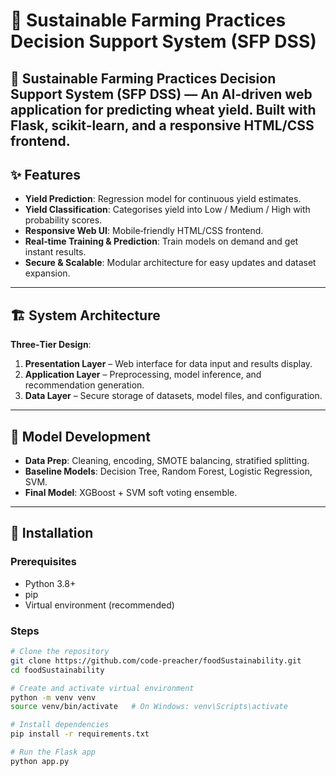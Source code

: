 # 🌾 Sustainable Farming Practices Decision Support System (SFP DSS)
🌾 Sustainable Farming Practices Decision Support System (SFP DSS) — An AI‑driven web application for predicting wheat yield. Built with Flask, scikit‑learn, and a responsive HTML/CSS frontend.
---


## ✨ Features
- **Yield Prediction**: Regression model for continuous yield estimates.
- **Yield Classification**: Categorises yield into Low / Medium / High with probability scores.
- **Responsive Web UI**: Mobile‑friendly HTML/CSS frontend.
- **Real‑time Training & Prediction**: Train models on demand and get instant results.
- **Secure & Scalable**: Modular architecture for easy updates and dataset expansion.

---

## 🏗 System Architecture
**Three‑Tier Design**:
1. **Presentation Layer** – Web interface for data input and results display.
2. **Application Layer** – Preprocessing, model inference, and recommendation generation.
3. **Data Layer** – Secure storage of datasets, model files, and configuration.

---

## 🤖 Model Development
- **Data Prep**: Cleaning, encoding, SMOTE balancing, stratified splitting.
- **Baseline Models**: Decision Tree, Random Forest, Logistic Regression, SVM.
- **Final Model**: XGBoost + SVM soft voting ensemble.

---


## 🚀 Installation

### Prerequisites
- Python 3.8+
- pip
- Virtual environment (recommended)

### Steps
```bash
# Clone the repository
git clone https://github.com/code-preacher/foodSustainability.git
cd foodSustainability

# Create and activate virtual environment
python -m venv venv
source venv/bin/activate   # On Windows: venv\Scripts\activate

# Install dependencies
pip install -r requirements.txt

# Run the Flask app
python app.py
